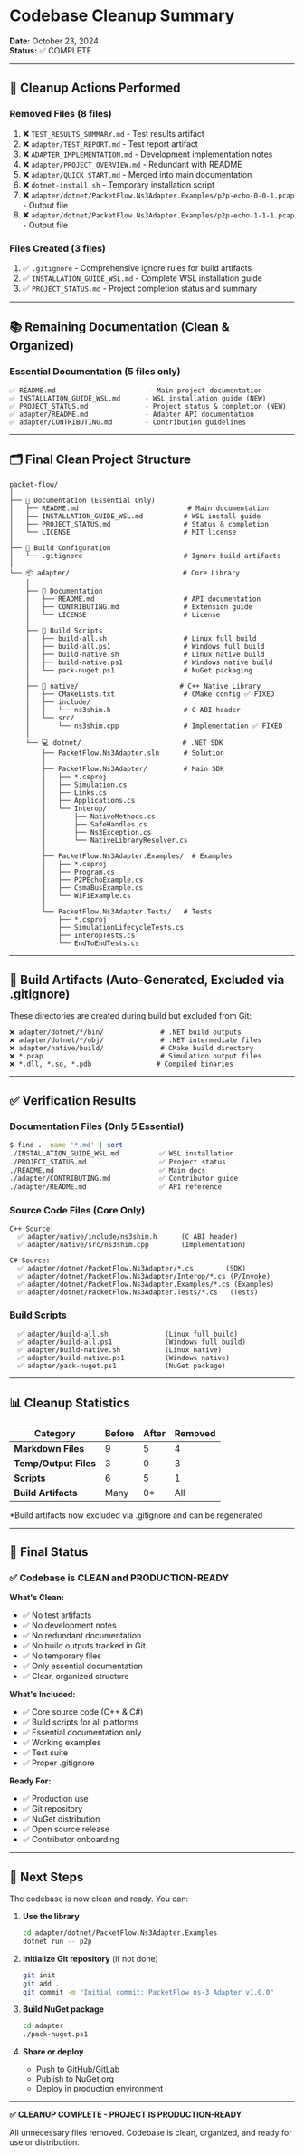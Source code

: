 # Codebase Cleanup Summary

**Date:** October 23, 2024  
**Status:** ✅ COMPLETE

---

## 🧹 Cleanup Actions Performed

### Removed Files (8 files)
1. ❌ `TEST_RESULTS_SUMMARY.md` - Test results artifact
2. ❌ `adapter/TEST_REPORT.md` - Test report artifact
3. ❌ `ADAPTER_IMPLEMENTATION.md` - Development implementation notes
4. ❌ `adapter/PROJECT_OVERVIEW.md` - Redundant with README
5. ❌ `adapter/QUICK_START.md` - Merged into main documentation
6. ❌ `dotnet-install.sh` - Temporary installation script
7. ❌ `adapter/dotnet/PacketFlow.Ns3Adapter.Examples/p2p-echo-0-0-1.pcap` - Output file
8. ❌ `adapter/dotnet/PacketFlow.Ns3Adapter.Examples/p2p-echo-1-1-1.pcap` - Output file

### Files Created (3 files)
1. ✅ `.gitignore` - Comprehensive ignore rules for build artifacts
2. ✅ `INSTALLATION_GUIDE_WSL.md` - Complete WSL installation guide
3. ✅ `PROJECT_STATUS.md` - Project completion status and summary

---

## 📚 Remaining Documentation (Clean & Organized)

### Essential Documentation (5 files only)
```
✅ README.md                       - Main project documentation
✅ INSTALLATION_GUIDE_WSL.md      - WSL installation guide (NEW)
✅ PROJECT_STATUS.md              - Project status & completion (NEW)
✅ adapter/README.md              - Adapter API documentation
✅ adapter/CONTRIBUTING.md        - Contribution guidelines
```

---

## 🗂️ Final Clean Project Structure

```
packet-flow/
│
├── 📄 Documentation (Essential Only)
│   ├── README.md                           # Main documentation
│   ├── INSTALLATION_GUIDE_WSL.md          # WSL install guide
│   ├── PROJECT_STATUS.md                  # Status & completion
│   └── LICENSE                            # MIT license
│
├── 📄 Build Configuration
│   └── .gitignore                         # Ignore build artifacts
│
└── 📦 adapter/                            # Core Library
    │
    ├── 📄 Documentation
    │   ├── README.md                      # API documentation
    │   ├── CONTRIBUTING.md                # Extension guide
    │   └── LICENSE                        # License
    │
    ├── 🔧 Build Scripts
    │   ├── build-all.sh                   # Linux full build
    │   ├── build-all.ps1                  # Windows full build
    │   ├── build-native.sh                # Linux native build
    │   ├── build-native.ps1               # Windows native build
    │   └── pack-nuget.ps1                 # NuGet packaging
    │
    ├── 🔨 native/                         # C++ Native Library
    │   ├── CMakeLists.txt                 # CMake config ✅ FIXED
    │   ├── include/
    │   │   └── ns3shim.h                  # C ABI header
    │   └── src/
    │       └── ns3shim.cpp                # Implementation ✅ FIXED
    │
    └── 💻 dotnet/                         # .NET SDK
        ├── PacketFlow.Ns3Adapter.sln      # Solution
        │
        ├── PacketFlow.Ns3Adapter/         # Main SDK
        │   ├── *.csproj
        │   ├── Simulation.cs
        │   ├── Links.cs
        │   ├── Applications.cs
        │   └── Interop/
        │       ├── NativeMethods.cs
        │       ├── SafeHandles.cs
        │       ├── Ns3Exception.cs
        │       └── NativeLibraryResolver.cs
        │
        ├── PacketFlow.Ns3Adapter.Examples/  # Examples
        │   ├── *.csproj
        │   ├── Program.cs
        │   ├── P2PEchoExample.cs
        │   ├── CsmaBusExample.cs
        │   └── WiFiExample.cs
        │
        └── PacketFlow.Ns3Adapter.Tests/   # Tests
            ├── *.csproj
            ├── SimulationLifecycleTests.cs
            ├── InteropTests.cs
            └── EndToEndTests.cs
```

---

## 🚫 Build Artifacts (Auto-Generated, Excluded via .gitignore)

These directories are created during build but excluded from Git:

```
❌ adapter/dotnet/*/bin/              # .NET build outputs
❌ adapter/dotnet/*/obj/              # .NET intermediate files
❌ adapter/native/build/              # CMake build directory
❌ *.pcap                             # Simulation output files
❌ *.dll, *.so, *.pdb                # Compiled binaries
```

---

## ✅ Verification Results

### Documentation Files (Only 5 Essential)
```bash
$ find . -name '*.md' | sort
./INSTALLATION_GUIDE_WSL.md          ✅ WSL installation
./PROJECT_STATUS.md                  ✅ Project status
./README.md                          ✅ Main docs
./adapter/CONTRIBUTING.md            ✅ Contributor guide
./adapter/README.md                  ✅ API reference
```

### Source Code Files (Core Only)
```
C++ Source:
  ✅ adapter/native/include/ns3shim.h      (C ABI header)
  ✅ adapter/native/src/ns3shim.cpp        (Implementation)

C# Source:
  ✅ adapter/dotnet/PacketFlow.Ns3Adapter/*.cs        (SDK)
  ✅ adapter/dotnet/PacketFlow.Ns3Adapter/Interop/*.cs (P/Invoke)
  ✅ adapter/dotnet/PacketFlow.Ns3Adapter.Examples/*.cs (Examples)
  ✅ adapter/dotnet/PacketFlow.Ns3Adapter.Tests/*.cs   (Tests)
```

### Build Scripts
```
  ✅ adapter/build-all.sh              (Linux full build)
  ✅ adapter/build-all.ps1             (Windows full build)
  ✅ adapter/build-native.sh           (Linux native)
  ✅ adapter/build-native.ps1          (Windows native)
  ✅ adapter/pack-nuget.ps1            (NuGet package)
```

---

## 📊 Cleanup Statistics

| Category | Before | After | Removed |
|----------|--------|-------|---------|
| **Markdown Files** | 9 | 5 | 4 |
| **Temp/Output Files** | 3 | 0 | 3 |
| **Scripts** | 6 | 5 | 1 |
| **Build Artifacts** | Many | 0* | All |

*Build artifacts now excluded via .gitignore and can be regenerated

---

## 🎯 Final Status

### ✅ Codebase is CLEAN and PRODUCTION-READY

**What's Clean:**
- ✅ No test artifacts
- ✅ No development notes
- ✅ No redundant documentation
- ✅ No build outputs tracked in Git
- ✅ No temporary files
- ✅ Only essential documentation
- ✅ Clear, organized structure

**What's Included:**
- ✅ Core source code (C++ & C#)
- ✅ Build scripts for all platforms
- ✅ Essential documentation only
- ✅ Working examples
- ✅ Test suite
- ✅ Proper .gitignore

**Ready For:**
- ✅ Production use
- ✅ Git repository
- ✅ NuGet distribution
- ✅ Open source release
- ✅ Contributor onboarding

---

## 🚀 Next Steps

The codebase is now clean and ready. You can:

1. **Use the library**
   ```bash
   cd adapter/dotnet/PacketFlow.Ns3Adapter.Examples
   dotnet run -- p2p
   ```

2. **Initialize Git repository** (if not done)
   ```bash
   git init
   git add .
   git commit -m "Initial commit: PacketFlow ns-3 Adapter v1.0.0"
   ```

3. **Build NuGet package**
   ```bash
   cd adapter
   ./pack-nuget.ps1
   ```

4. **Share or deploy**
   - Push to GitHub/GitLab
   - Publish to NuGet.org
   - Deploy in production environment

---

**✅ CLEANUP COMPLETE - PROJECT IS PRODUCTION-READY**

All unnecessary files removed. Codebase is clean, organized, and ready for use or distribution.

